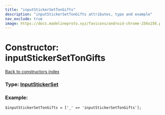 ```yaml
---
title: "inputStickerSetTonGifts"
description: "inputStickerSetTonGifts attributes, type and example"
nav_exclude: true
image: https://docs.madelineproto.xyz/favicons/android-chrome-256x256.png
---
```

# Constructor: inputStickerSetTonGifts  
[Back to constructors index](/API_docs/constructors/index.html)






### Type: [InputStickerSet](/API_docs/types/InputStickerSet.html)


### Example:

```
$inputStickerSetTonGifts = ['_' => 'inputStickerSetTonGifts'];
```  
